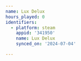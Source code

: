 ```yaml
---
name: Lux Delux
hours_played: 0
identifiers:
  - platform: steam
    appid: '341950'
    name: Lux Delux
    synced_on: '2024-07-04'

---
```

